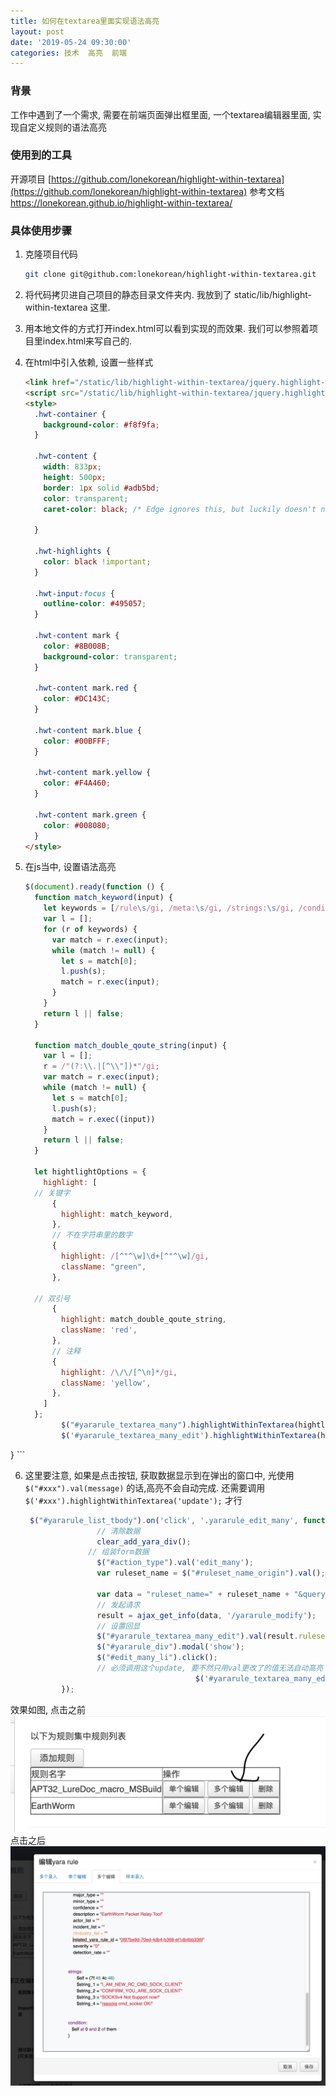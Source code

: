 ```yaml
---
title: 如何在textarea里面实现语法高亮
layout: post
date: '2019-05-24 09:30:00'
categories: 技术  高亮  前端
---
```


### 背景 
工作中遇到了一个需求, 需要在前端页面弹出框里面, 一个textarea编辑器里面, 实现自定义规则的语法高亮
### 使用到的工具
开源项目 [https://github.com/lonekorean/highlight-within-textarea](https://github.com/lonekorean/highlight-within-textarea)  参考文档 https://lonekorean.github.io/highlight-within-textarea/
### 具体使用步骤
1. 克隆项目代码
	```bash
	git clone git@github.com:lonekorean/highlight-within-textarea.git
	```
2. 将代码拷贝进自己项目的静态目录文件夹内. 我放到了 static/lib/highlight-within-textarea 这里.
3. 用本地文件的方式打开index.html可以看到实现的而效果. 我们可以参照着项目里index.html来写自己的.
4. 在html中引入依赖, 设置一些样式

	```html
	<link href="/static/lib/highlight-within-textarea/jquery.highlight-within-textarea.css" rel="stylesheet">
	<script src="/static/lib/highlight-within-textarea/jquery.highlight-within-textarea.js"></script>
	<style>
	  .hwt-container {
	    background-color: #f8f9fa;
	  }

	  .hwt-content {
	    width: 833px;
	    height: 500px;
	    border: 1px solid #adb5bd;
	    color: transparent;
	    caret-color: black; /* Edge ignores this, but luckily doesn't need it */

	  }

	  .hwt-highlights {
	    color: black !important;
	  }

	  .hwt-input:focus {
	    outline-color: #495057;
	  }

	  .hwt-content mark {
	    color: #8B008B;
	    background-color: transparent;
	  }

	  .hwt-content mark.red {
	    color: #DC143C;
	  }

	  .hwt-content mark.blue {
	    color: #00BFFF;
	  }

	  .hwt-content mark.yellow {
	    color: #F4A460;
	  }

	  .hwt-content mark.green {
	    color: #008080;
	  }
	</style>
	```

5.  在js当中, 设置语法高亮

	```javascript
	$(document).ready(function () {
	  function match_keyword(input) {
	    let keywords = [/rule\s/gi, /meta:\s/gi, /strings:\s/gi, /condition:\s/gi, /\sat\s/gi, /\sand\s/gi, /\sof\s/gi, /\scontains\s/gi,]
	    var l = [];
	    for (r of keywords) {
	      var match = r.exec(input);
	      while (match != null) {
	        let s = match[0];
	        l.push(s);
	        match = r.exec(input);
	      }
	    }
	    return l || false;
	  }

	  function match_double_qoute_string(input) {
	    var l = [];
	    r = /"(?:\\.|[^\\"])*"/gi;
	    var match = r.exec(input);
	    while (match != null) {
	      let s = match[0];
	      l.push(s);
	      match = r.exec((input))
	    }
	    return l || false;
	  }

	  let hightlightOptions = {
	    highlight: [
      // 关键字
	      {
	        highlight: match_keyword,
	      },
	      // 不在字符串里的数字
	      {
	        highlight: /[^"^\w]\d+[^"^\w]/gi,
	        className: "green",
	      },
	
      // 双引号
	      {
	        highlight: match_double_qoute_string,
	        className: 'red',
	      },
	      // 注释
	      {
	        highlight: /\/\/[^\n]*/gi,
	        className: 'yellow',
	      },
	    ]
	  };
	        $("#yararule_textarea_many").highlightWithinTextarea(hightlightOptions);
	        $('#yararule_textarea_many_edit').highlightWithinTextarea(hightlightOptions);
	
}
	```
	
6. 这里要注意, 如果是点击按钮, 获取数据显示到在弹出的窗口中, 光使用
 <code>$("#xxx").val(message)</code>
的话,高亮不会自动完成. 还需要调用
<code> $('#xxx').highlightWithinTextarea('update');</code>
才行

	```js
	 $("#yararule_list_tbody").on('click', '.yararule_edit_many', function () {
					// 清除数据
					clear_add_yara_div();
				  // 组装form数据
					$("#action_type").val('edit_many');
					var ruleset_name = $("#ruleset_name_origin").val();

					var data = "ruleset_name=" + ruleset_name + "&query_items=query_ruleset";
					// 发起请求
					result = ajax_get_info(data, '/yararule_modify');
					// 设置回显
					$("#yararule_textarea_many_edit").val(result.ruleset_s);
					$("#yararule_div").modal('show');
					$("#edit_many_li").click();
					// 必须调用这个update, 要不然只用val更改了的值无法自动高亮
									      $('#yararule_textarea_many_edit').highlightWithinTextarea('update');
			});
	```
效果如图, 点击之前
![ruleset_page](../img/ruleset_page.png)
点击之后
![ruleset_jump](../img/ruleset_jump.png)